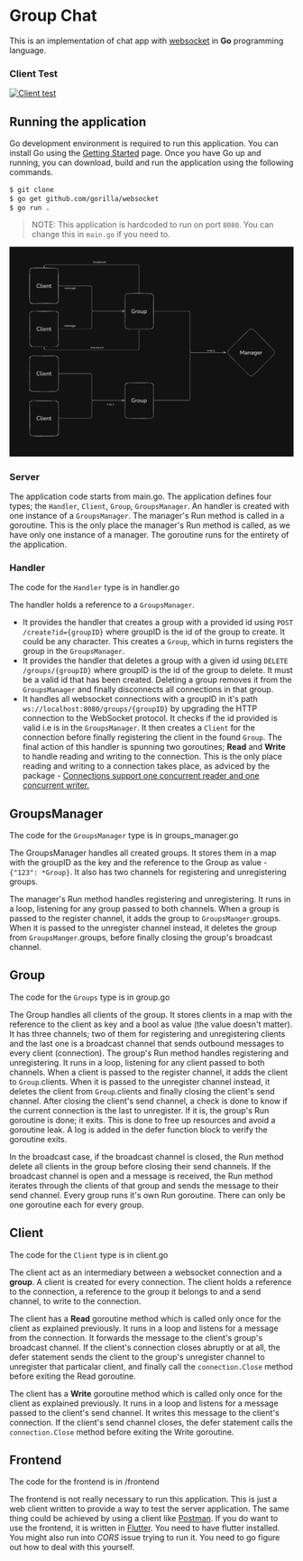 # Group Chat

This is an implementation of chat app with [websocket](https://pkg.go.dev/github.com/gorilla/websocket) in **Go** programming language.

### Client Test
[![Client test](https://img.youtube.com/vi/Mu-GBy0S4do/0.jpg)](https://www.youtube.com/watch?v=Mu-GBy0S4do)

## Running the application
Go development environment is required to run this application. You can install Go using the [Getting Started](https://go.dev/learn/) page.
Once you have Go up and running, you can download, build and run the application using the following commands.

```
$ git clone 
$ go get github.com/gorilla/websocket
$ go run .
```

> NOTE: This application is hardcoded to run on port `8080`. You can change this in `main.go` if you need to.

![App flow](./flow.png)

### Server
The application code starts from main.go.
The application defines four types; the `Handler`, `Client`, `Group`, `GroupsManager`. An handler is created with one instance of a `GroupsManager`. The manager's Run method is called in a goroutine. This is the only place the manager's Run method is called, as we have only one instance of a manager. The goroutine runs for the entirety of the application.

### Handler
The code for the `Handler` type is in handler.go

The handler holds a reference to a `GroupsManager`. 
- It provides the handler that creates a group with a provided id using `POST /create?id={groupID}` where groupID is the id of the group to create. It could be any character. This creates a `Group`, which in turns registers the group in the `GroupsManager`.
- It provides the handler that deletes a group with a given id using `DELETE /groups/{groupID}` where groupID is the id of the group to delete. It must be a valid id that has been created. Deleting a group removes it from the `GroupsManager` and finally disconnects all connections in that group.
- It handles all websocket connections with a groupID in it's path `ws://localhost:8080/groups/{groupID}` by upgrading the HTTP connection to the WebSocket protocol. It checks if the id provided is valid i.e is in the `GroupsManager`. It then creates a `Client` for the connection before finally registering the client in the found `Group`. The final action of this handler is spunning two goroutines; **Read** and **Write** to handle reading and writing to the connection. This is the only place reading and writing to a connection takes place, as adviced by the package - [Connections support one concurrent reader and one concurrent writer.](https://pkg.go.dev/github.com/gorilla/websocket?utm_source=godoc#hdr-Concurrency)

## GroupsManager
The code for the `GroupsManager` type is in groups_manager.go

The GroupsManager handles all created groups. It stores them in a map with the groupID as the key and the reference to the Group as value - `{"123": *Group}`. It also has two channels for registering and unregistering groups.

The manager's Run method handles registering and unregistering. It runs in a loop, listening for any group passed to both channels. When a group is passed to the register channel, it adds the group to `GroupsManger`.groups. When it is passed to the unregister channel instead, it deletes the group from `GroupsManger`.groups, before finally closing the group's broadcast channel. 

## Group
The code for the `Groups` type is in group.go

The Group handles all clients of the group. It stores clients in a map with the reference to the client as key and a bool as value (the value doesn't matter). It has three channels; two of them for registering and unregistering clients and the last one is a broadcast channel that sends outbound messages to every client (connection).
The group's Run method handles registering and unregistering. It runs in a loop, listening for any client passed to both channels. When a client is passed to the register channel, it adds the client to `Group`.clients. When it is passed to the unregister channel instead, it deletes the client from `Group`.clients and finally closing the client's send channel. After closing the client's send channel, a check is done to know if the current connection is the last to unregister. If it is, the group's Run goroutine is done; it exits. This is done to free up resources and avoid a goroutine leak. A log is added in the defer function block to verify the goroutine exits. 

In the broadcast case, if the broadcast channel is closed, the Run method delete all clients in the group before closing their send channels. If the broadcast channel is open and a message is received, the Run method iterates through the clients of that group and sends the message to their send channel.
Every group runs it's own Run goroutine. There can only be one goroutine each for every group.

## Client
The code for the `Client` type is in client.go

The client act as an intermediary between a websocket connection and a **group**. A client is created for every connection. The client holds a reference to the connection, a reference to the group it belongs to and a send channel, to write to the connection.

The client has a **Read** goroutine method which is called only once for the client as explained previously. It runs in a loop and listens for a message from the connection. It forwards the message to the client's group's broadcast channel. If the client's connection closes abruptly or at all, the defer statement sends the client to the group's unregister channel to unregister that particalar client, and finally call the `connection.Close` method before exiting the Read goroutine.

The client has a **Write** goroutine method which is called only once for the client as explained previously. It runs in a loop and listens for a message passed to the client's send channel. It writes this message to the client's connection. If the client's send channel closes, the defer statement calls the `connection.Close` method before exiting the Write goroutine.

## Frontend
The code for the frontend is in  /frontend

The frontend is not really necessary to run this application. This is just a web client written to provide a way to test the server application. The same thing could be achieved by using a client like [Postman](https://www.postman.com/). 
If you do want to use the frontend, it is written in [Flutter](https://flutter.dev/). You need to have flutter installed. You might also run into *CORS* issue trying to run it. You need to go figure out how to deal with this yourself.

